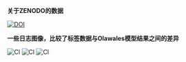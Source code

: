**关于ZENODO的数据**

[![DOI](https://zenodo.org/badge/DOI/10.5281/zenodo.4351156.svg)](https://doi.org/10.5281/zenodo.4351156)

**一些日志图像，比较了标签数据与Olawales模型结果之间的差异**

![Cl](./images/wellslogs%201%20.png)
![Cl](./images/wellslogs%202%20.png)
![Cl](./images/wellslogs%203%20.png)
